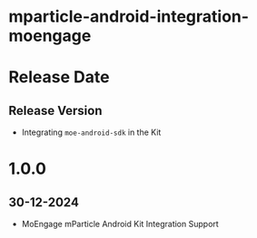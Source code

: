 # mparticle-android-integration-moengage

# Release Date

## Release Version

- Integrating `moe-android-sdk` in the Kit

# 1.0.0

## 30-12-2024
- MoEngage mParticle Android Kit Integration Support
